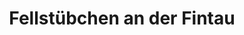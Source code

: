 ---
title: "Fellstübchen an der Fintau"
url: /lauenbrueck/fellstuebchen-an-der-fintau/
shop: Friseur
---